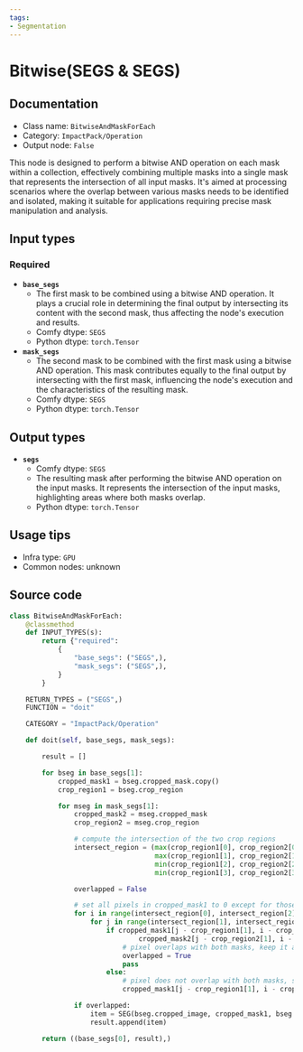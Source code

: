 ```yaml
---
tags:
- Segmentation
---
```


# Bitwise(SEGS & SEGS)
## Documentation
- Class name: `BitwiseAndMaskForEach`
- Category: `ImpactPack/Operation`
- Output node: `False`

This node is designed to perform a bitwise AND operation on each mask within a collection, effectively combining multiple masks into a single mask that represents the intersection of all input masks. It's aimed at processing scenarios where the overlap between various masks needs to be identified and isolated, making it suitable for applications requiring precise mask manipulation and analysis.
## Input types
### Required
- **`base_segs`**
    - The first mask to be combined using a bitwise AND operation. It plays a crucial role in determining the final output by intersecting its content with the second mask, thus affecting the node's execution and results.
    - Comfy dtype: `SEGS`
    - Python dtype: `torch.Tensor`
- **`mask_segs`**
    - The second mask to be combined with the first mask using a bitwise AND operation. This mask contributes equally to the final output by intersecting with the first mask, influencing the node's execution and the characteristics of the resulting mask.
    - Comfy dtype: `SEGS`
    - Python dtype: `torch.Tensor`
## Output types
- **`segs`**
    - Comfy dtype: `SEGS`
    - The resulting mask after performing the bitwise AND operation on the input masks. It represents the intersection of the input masks, highlighting areas where both masks overlap.
    - Python dtype: `torch.Tensor`
## Usage tips
- Infra type: `GPU`
- Common nodes: unknown


## Source code
```python
class BitwiseAndMaskForEach:
    @classmethod
    def INPUT_TYPES(s):
        return {"required":
            {
                "base_segs": ("SEGS",),
                "mask_segs": ("SEGS",),
            }
        }

    RETURN_TYPES = ("SEGS",)
    FUNCTION = "doit"

    CATEGORY = "ImpactPack/Operation"

    def doit(self, base_segs, mask_segs):

        result = []

        for bseg in base_segs[1]:
            cropped_mask1 = bseg.cropped_mask.copy()
            crop_region1 = bseg.crop_region

            for mseg in mask_segs[1]:
                cropped_mask2 = mseg.cropped_mask
                crop_region2 = mseg.crop_region

                # compute the intersection of the two crop regions
                intersect_region = (max(crop_region1[0], crop_region2[0]),
                                    max(crop_region1[1], crop_region2[1]),
                                    min(crop_region1[2], crop_region2[2]),
                                    min(crop_region1[3], crop_region2[3]))

                overlapped = False

                # set all pixels in cropped_mask1 to 0 except for those that overlap with cropped_mask2
                for i in range(intersect_region[0], intersect_region[2]):
                    for j in range(intersect_region[1], intersect_region[3]):
                        if cropped_mask1[j - crop_region1[1], i - crop_region1[0]] == 1 and \
                                cropped_mask2[j - crop_region2[1], i - crop_region2[0]] == 1:
                            # pixel overlaps with both masks, keep it as 1
                            overlapped = True
                            pass
                        else:
                            # pixel does not overlap with both masks, set it to 0
                            cropped_mask1[j - crop_region1[1], i - crop_region1[0]] = 0

                if overlapped:
                    item = SEG(bseg.cropped_image, cropped_mask1, bseg.confidence, bseg.crop_region, bseg.bbox, bseg.label, None)
                    result.append(item)

        return ((base_segs[0], result),)

```

